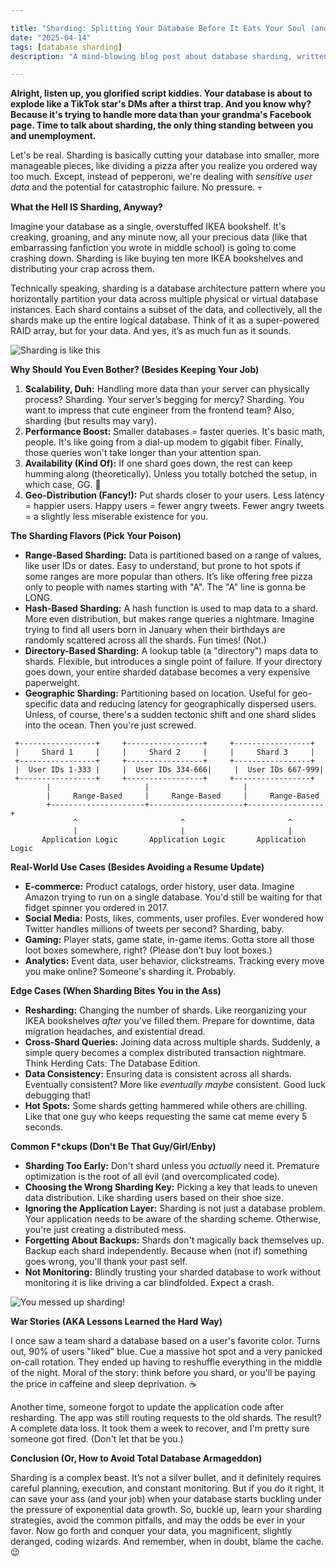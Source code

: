 ```yaml
---

title: "Sharding: Splitting Your Database Before It Eats Your Soul (and Your Job)"
date: "2025-04-14"
tags: [database sharding]
description: "A mind-blowing blog post about database sharding, written for chaotic Gen Z engineers. Prepare to have your brain cells rearranged."

---
```


**Alright, listen up, you glorified script kiddies. Your database is about to explode like a TikTok star's DMs after a thirst trap. And you know why? Because it's trying to handle more data than your grandma's Facebook page. Time to talk about sharding, the only thing standing between you and unemployment.**

Let's be real. Sharding is basically cutting your database into smaller, more manageable pieces, like dividing a pizza after you realize you ordered way too much. Except, instead of pepperoni, we're dealing with *sensitive user data* and the potential for catastrophic failure. No pressure. 💀

**What the Hell IS Sharding, Anyway?**

Imagine your database as a single, overstuffed IKEA bookshelf. It's creaking, groaning, and any minute now, all your precious data (like that embarrassing fanfiction you wrote in middle school) is going to come crashing down. Sharding is like buying ten more IKEA bookshelves and distributing your crap across them.

Technically speaking, sharding is a database architecture pattern where you horizontally partition your data across multiple physical or virtual database instances. Each shard contains a subset of the data, and collectively, all the shards make up the entire logical database. Think of it as a super-powered RAID array, but for your data. And yes, it’s as much fun as it sounds.

![Sharding is like this](https://i.kym-cdn.com/photos/images/newsfeed/001/831/018/450.jpg)

**Why Should You Even Bother? (Besides Keeping Your Job)**

1.  **Scalability, Duh:** Handling more data than your server can physically process? Sharding. Your server’s begging for mercy? Sharding. You want to impress that cute engineer from the frontend team? Also, sharding (but results may vary).
2.  **Performance Boost:** Smaller databases = faster queries. It's basic math, people. It's like going from a dial-up modem to gigabit fiber. Finally, those queries won't take longer than your attention span.
3.  **Availability (Kind Of):** If one shard goes down, the rest can keep humming along (theoretically). Unless you totally botched the setup, in which case, GG. 🙏
4.  **Geo-Distribution (Fancy!):** Put shards closer to your users. Less latency = happier users. Happy users = fewer angry tweets. Fewer angry tweets = a slightly less miserable existence for you.

**The Sharding Flavors (Pick Your Poison)**

*   **Range-Based Sharding:** Data is partitioned based on a range of values, like user IDs or dates. Easy to understand, but prone to hot spots if some ranges are more popular than others. It’s like offering free pizza only to people with names starting with "A". The "A" line is gonna be LONG.
*   **Hash-Based Sharding:** A hash function is used to map data to a shard. More even distribution, but makes range queries a nightmare. Imagine trying to find all users born in January when their birthdays are randomly scattered across all the shards. Fun times! (Not.)
*   **Directory-Based Sharding:** A lookup table (a "directory") maps data to shards. Flexible, but introduces a single point of failure. If your directory goes down, your entire sharded database becomes a very expensive paperweight.
*   **Geographic Sharding:** Partitioning based on location. Useful for geo-specific data and reducing latency for geographically dispersed users. Unless, of course, there's a sudden tectonic shift and one shard slides into the ocean. Then you're just screwed.

```ascii
 +-----------------+     +-----------------+     +-----------------+
 |     Shard 1     |     |     Shard 2     |     |     Shard 3     |
 +-----------------+     +-----------------+     +-----------------+
 |  User IDs 1-333 |     |  User IDs 334-666|     |  User IDs 667-999|
 +-----------------+     +-----------------+     +-----------------+
        |                     |                     |
        |     Range-Based     |     Range-Based     |     Range-Based
        +---------------------+---------------------+-----------------+
              ^                       ^                       ^
              |                       |                       |
       Application Logic       Application Logic       Application Logic
```

**Real-World Use Cases (Besides Avoiding a Resume Update)**

*   **E-commerce:** Product catalogs, order history, user data. Imagine Amazon trying to run on a single database. You'd still be waiting for that fidget spinner you ordered in 2017.
*   **Social Media:** Posts, likes, comments, user profiles. Ever wondered how Twitter handles millions of tweets per second? Sharding, baby.
*   **Gaming:** Player stats, game state, in-game items. Gotta store all those loot boxes somewhere, right? (Please don’t buy loot boxes.)
*   **Analytics:** Event data, user behavior, clickstreams. Tracking every move you make online? Someone's sharding it. Probably.

**Edge Cases (When Sharding Bites You in the Ass)**

*   **Resharding:** Changing the number of shards. Like reorganizing your IKEA bookshelves *after* you've filled them. Prepare for downtime, data migration headaches, and existential dread.
*   **Cross-Shard Queries:** Joining data across multiple shards. Suddenly, a simple query becomes a complex distributed transaction nightmare. Think Herding Cats: The Database Edition.
*   **Data Consistency:** Ensuring data is consistent across all shards. Eventually consistent? More like *eventually maybe* consistent. Good luck debugging that!
*   **Hot Spots:** Some shards getting hammered while others are chilling. Like that one guy who keeps requesting the same cat meme every 5 seconds.

**Common F\*ckups (Don't Be That Guy/Girl/Enby)**

*   **Sharding Too Early:** Don't shard unless you *actually* need it. Premature optimization is the root of all evil (and overcomplicated code).
*   **Choosing the Wrong Sharding Key:** Picking a key that leads to uneven data distribution. Like sharding users based on their shoe size.
*   **Ignoring the Application Layer:** Sharding is not just a database problem. Your application needs to be aware of the sharding scheme. Otherwise, you're just creating a distributed mess.
*   **Forgetting About Backups:** Shards don't magically back themselves up. Backup each shard independently. Because when (not if) something goes wrong, you'll thank your past self.
*   **Not Monitoring:** Blindly trusting your sharded database to work without monitoring it is like driving a car blindfolded. Expect a crash.

![You messed up sharding!](https://i.imgflip.com/1jwhc1.jpg)

**War Stories (AKA Lessons Learned the Hard Way)**

I once saw a team shard a database based on a user's favorite color. Turns out, 90% of users "liked" blue. Cue a massive hot spot and a very panicked on-call rotation. They ended up having to reshuffle everything in the middle of the night. Moral of the story: think before you shard, or you'll be paying the price in caffeine and sleep deprivation. ☕️

Another time, someone forgot to update the application code after resharding. The app was still routing requests to the old shards. The result? A complete data loss. It took them a week to recover, and I'm pretty sure someone got fired. (Don't let that be you.)

**Conclusion (Or, How to Avoid Total Database Armageddon)**

Sharding is a complex beast. It’s not a silver bullet, and it definitely requires careful planning, execution, and constant monitoring. But if you do it right, it can save your ass (and your job) when your database starts buckling under the pressure of exponential data growth. So, buckle up, learn your sharding strategies, avoid the common pitfalls, and may the odds be ever in your favor. Now go forth and conquer your data, you magnificent, slightly deranged, coding wizards. And remember, when in doubt, blame the cache. 😉
